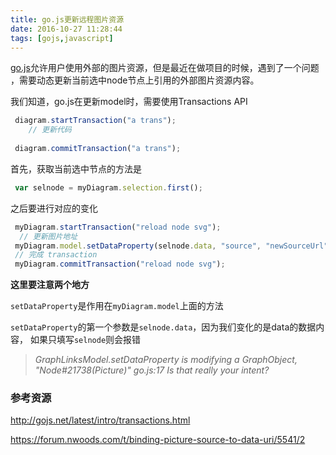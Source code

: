 ```yaml
---
title: go.js更新远程图片资源
date: 2016-10-27 11:28:44
tags: [gojs,javascript]
---
```

[go.js](http://gojs.net/)允许用户使用外部的图片资源，但是最近在做项目的时候，遇到了一个问题
，需要动态更新当前选中node节点上引用的外部图片资源内容。

我们知道，go.js在更新model时，需要使用Transactions API

<!--more-->

```javascript
 diagram.startTransaction("a trans");
    // 更新代码
   
 diagram.commitTransaction("a trans");
```

首先，获取当前选中节点的方法是

```js
 var selnode = myDiagram.selection.first();
 ```

 之后要进行对应的变化

 ```js
  myDiagram.startTransaction("reload node svg");
   // 更新图片地址
  myDiagram.model.setDataProperty(selnode.data, "source", "newSourceUrl");
  // 完成 transaction
  myDiagram.commitTransaction("reload node svg");
```

**这里要注意两个地方**

`setDataProperty`是作用在`myDiagram.model`上面的方法

`setDataProperty`的第一个参数是`selnode.data`，因为我们变化的是data的数据内容，
如果只填写`selnode`则会报错

> *GraphLinksModel.setDataProperty is modifying a GraphObject, "Node#21738(Picture)" go.js:17
Is that really your intent?*


### 参考资源

http://gojs.net/latest/intro/transactions.html

https://forum.nwoods.com/t/binding-picture-source-to-data-uri/5541/2